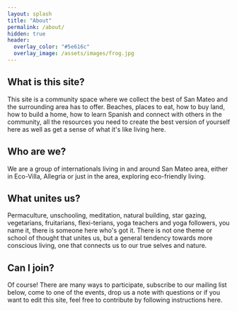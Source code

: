 ```yaml
---
layout: splash
title: "About"
permalink: /about/
hidden: true
header:
  overlay_color: "#5e616c"
  overlay_image: /assets/images/frog.jpg
---
```


## What is this site?

This site is a community space where we collect the best of San Mateo and the surrounding area has to offer. Beaches, places to eat, how to buy land, how to build a home, how to learn Spanish and connect with others in the community, all the resources you need to create the best version of yourself here as well as get a sense of what it's like living here.

## Who are we?

We are a group of internationals living in and around San Mateo area, either in Eco-Villa, Allegria or just in the area, exploring eco-friendly living.

## What unites us?

Permaculture, unschooling, meditation, natural building, star gazing, vegetarians, fruitarians, flexi-terians, yoga teachers and yoga followers, you name it, there is someone here who's got it. There is not one theme or school of thought that unites us, but a general tendency towards more conscious living, one that connects us to our true selves and nature.

## Can I join?

Of course! There are many ways to participate, subscribe to our mailing list below, come to one of the events, drop us a note with questions or if you want to edit this site, feel free to contribute by following instructions here.
